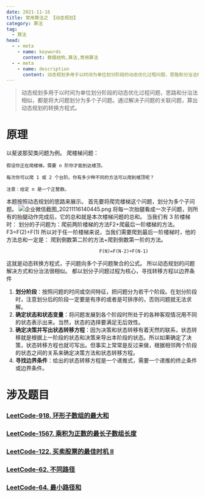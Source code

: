 ```yaml
---
date: 2021-11-16
title: 常用算法之 【动态规划】
category: 算法
tag:
  - 算法
head:
  - - meta
    - name: keywords
      content: 数据结构,算法,常用算法
  - - meta
    - name: description
      content: 动态规划多用于以时间为单位划分阶段的动态优化过程问题，思路和分治法相似，都是将大问题划分为多个子问题。通过解决子问题的关联问题，算出动态规划的转换方程式。
---
```

> 动态规划多用于以时间为单位划分阶段的动态优化过程问题，思路和分治法相似，都是将大问题划分为多个子问题。通过解决子问题的关联问题，算出动态规划的转换方程式。
# 原理
以斐波那契类问题为例。
爬楼梯问题：
```
假设你正在爬楼梯。需要 n 阶你才能到达楼顶。

每次你可以爬 1 或 2 个台阶。你有多少种不同的方法可以爬到楼顶呢？

注意：给定 n 是一个正整数。
```
本题按照动态规划的思路来展示。
首先要将爬完楼梯这个问题，划分为多个子问题。
![企业微信截图_20211116140445.png](https://leyunone-img.oss-cn-hangzhou.aliyuncs.com/image/2021-11-16/企业微信截图_20211116140445.png)
将每一次抬腿看成一次子问题，则所有的抬腿动作完成后，它的总和就是本次楼梯问题的总和。
当我们有 3 阶楼梯时：
划分的子问题为：爬前两阶楼梯的方法F2+爬最后一阶楼梯的方法。
F3=F(2)+F(1)
所以对于任一阶楼梯来说，当我们需要爬到最后一阶楼梯时，他的方法总和一定是：
爬到倒数第二阶的方法+爬到倒数第一阶的方法。
```
                                  F(N)=F(N-2)+F(N-1)
```
这就是动态转换方程式，子问题向多个子问题聚合的公式。
所以动态规划的问题解决方式和分治法很相似。
都以划分子问题过程为核心，寻找转移方程以边界条件

1. **划分阶段**：按照问题的时间或空间特征，把问题分为若干个阶段。在划分阶段时，注意划分后的阶段一定要是有序的或者是可排序的，否则问题就无法求解。
2. **确定状态和状态变量**：将问题发展到各个阶段时所处于的各种客观情况用不同的状态表示出来。当然，状态的选择要满足无后效性。
3. **确定决策并写出状态转移方程**：因为决策和状态转移有着天然的联系，状态转移就是根据上一阶段的状态和决策来导出本阶段的状态。所以如果确定了决策，状态转移方程也就可写出。但事实上常常是反过来做，根据相邻两个阶段的状态之间的关系来确定决策方法和状态转移方程。
4. **寻找边界条件**：给出的状态转移方程是一个递推式，需要一个递推的终止条件或边界条件。

# 涉及题目
### [LeetCode-918. 环形子数组的最大和](https://leyuna.xyz/#/blog?blogId=68)
### [LeetCode-1567. 乘积为正数的最长子数组长度](https://leyuna.xyz/#/blog?blogId=70)
### [LeetCode-122. 买卖股票的最佳时机 II](https://leyuna.xyz/#/blog?blogId=71)
### [LeetCode-62. 不同路径](https://leyuna.xyz/#/blog?blogId=73)
### [LeetCode-64. 最小路径和](https://leyuna.xyz/#/blog?blogId=74)
